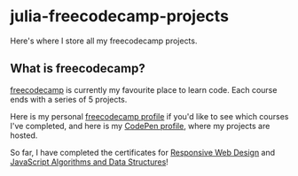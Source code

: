 # julia-freecodecamp-projects
Here's where I store all my freecodecamp projects.

What is freecodecamp?
----
[freecodecamp](https://www.freecodecamp.org/) is currently my favourite place to learn code. Each course ends with a series of 5 projects.

Here is my personal [freecodecamp profile](https://www.freecodecamp.org/huzzahforjulia) if you'd like to see which courses I've completed, and here is my [CodePen profile](https://codepen.io/huzzahforjulia), where my projects are hosted.

So far, I have completed the certificates for [Responsive Web Design](https://www.freecodecamp.org/certification/huzzahforjulia/responsive-web-design) and [JavaScript Algorithms and Data Structures](https://www.freecodecamp.org/certification/huzzahforjulia/javascript-algorithms-and-data-structures)!
